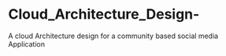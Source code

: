 # Cloud_Architecture_Design-
A cloud Architecture design for a community based social media Application
